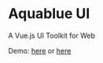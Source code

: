 # Aquablue UI

A Vue.js UI Toolkit for Web

Demo: [here](https://chok8356.github.io/aquablue-ui/) or [here](https://qserver.ddns.net/aquablue-ui/)
